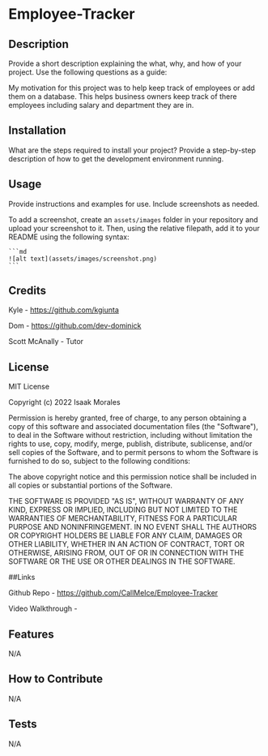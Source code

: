 # Employee-Tracker

## Description

Provide a short description explaining the what, why, and how of your project. Use the following questions as a guide:

My motivation for this project was to help keep track of employees or add them on a database. This helps business owners keep track of there employees including salary and department they are in. 

## Installation

What are the steps required to install your project? Provide a step-by-step description of how to get the development environment running.

## Usage

Provide instructions and examples for use. Include screenshots as needed.

To add a screenshot, create an `assets/images` folder in your repository and upload your screenshot to it. Then, using the relative filepath, add it to your README using the following syntax:

    ```md
    ![alt text](assets/images/screenshot.png)
    ```

## Credits

Kyle - https://github.com/kgiunta

Dom - https://github.com/dev-dominick

Scott McAnally - Tutor

## License

MIT License

Copyright (c) 2022 Isaak Morales

Permission is hereby granted, free of charge, to any person obtaining a copy
of this software and associated documentation files (the "Software"), to deal
in the Software without restriction, including without limitation the rights
to use, copy, modify, merge, publish, distribute, sublicense, and/or sell
copies of the Software, and to permit persons to whom the Software is
furnished to do so, subject to the following conditions:

The above copyright notice and this permission notice shall be included in all
copies or substantial portions of the Software.

THE SOFTWARE IS PROVIDED "AS IS", WITHOUT WARRANTY OF ANY KIND, EXPRESS OR
IMPLIED, INCLUDING BUT NOT LIMITED TO THE WARRANTIES OF MERCHANTABILITY,
FITNESS FOR A PARTICULAR PURPOSE AND NONINFRINGEMENT. IN NO EVENT SHALL THE
AUTHORS OR COPYRIGHT HOLDERS BE LIABLE FOR ANY CLAIM, DAMAGES OR OTHER
LIABILITY, WHETHER IN AN ACTION OF CONTRACT, TORT OR OTHERWISE, ARISING FROM,
OUT OF OR IN CONNECTION WITH THE SOFTWARE OR THE USE OR OTHER DEALINGS IN THE
SOFTWARE.

##Links

Github Repo - https://github.com/CallMeIce/Employee-Tracker

Video Walkthrough - 

## Features

N/A

## How to Contribute

N/A
## Tests

N/A